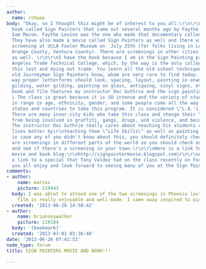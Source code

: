 ```yaml
---
author:
  name: rchwae
body: "Okay, so I thought this might be of interest to you all:\r\n\r\nThere is a
  book called Sign Painters that came out several months ago by Faythe Levine and
  Sam Macon. Faythe Levine was the one who made that documentary called Handmade Nation.
  They have also made a movie called Sign Painters as well and there will be a free
  screening at UCLA Fowler Museum on  July 25th (for folks living in Los Angeles,
  Orange County, Ventura County). There are screenings in other cities of the world
  as well. \r\n\r\nI have the book because I am in the Sign Painting program at Los
  Angeles Trade Technical College, which, by the way is the only college that teaches
  this lost and dying out trade. You learn all the old school techniques that only
  old Journeyman Sign Painters know, whom are very rare to find today. We learn the
  way proper letterforms should look, spacing, layout, painting in enamel, gold leaf
  gilding, water gilding, painting on glass, antiquing, vinyl signs, etc..\r\n\r\nThe
  book and film features my instructor Doc Guthrie and the sign painting program.
  \ The class is great because it is SO intense and the variety of students that come
  in range in age, ethnicity, gender, and some people come all the way from different
  states and countries to take this program. It is considered \"L.A.'s Best Kept Secret\".
  There are many inner-city kids who take this class and change their lives around
  from being involved in graffiti, gangs, drugs, and violence, and become sign makers.
  The instructor Doc Guthrie really cares about teaching his students and making their
  lives better by\r\nteaching them \"Life Skills\" as well as painting signs.\r\n\r\nAnyway,
  in case any of you didn't know about this, you should definitely check it out!\r\n\r\nThere
  are screenings in different parts of the world so you should check out the blog
  and see if there's a screening in your town.\r\n\r\nHere is a link to the Sign Painter's
  movie and book blog:\r\nhttp://signpaintermovie.blogspot.com\r\n\r\nAnd here is
  a link to a special that Tony Valdez had on the class recently on Fox 11 News:\r\nhttp://www.myfoxla.com/story/22238703/tonys-la\r\n\r\nHope
  you all enjoy and look forward to seeing many of you at the Sign Painters screening!"
comments:
- author:
    name: marcox
    picture: 110443
  body: I was ablet to attend one of the two screenings in Phoenix last weekend. The
    film is really enjoyable and well-made. I came away inspired to pick up a brush!
  created: '2013-06-26 14:58:42'
- author:
    name: brianskywalker
    picture: 116184
  body: '[bookmark]'
  created: '2013-07-01 03:36:48'
date: '2013-06-26 07:42:53'
node_type: forum
title: SIGN PAINTERS MOVIE AND BOOK!!!

---
```

